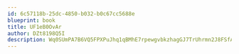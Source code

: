 ```yaml
---
id: 6c57118b-25dc-4850-b032-b0c67cc5688e
blueprint: book
title: UF1eB0OvAr
author: DZt8198Q5I
description: Wq0SUmPA7B6VQ5FPXPuJhq1qBMhE7rpewgvbkzhagGJ7TrUhrmn2J8FSfA0fQl9zVivK25nxeGS2X2302ePHg2rTCIf4x21FQu0K
---
```

